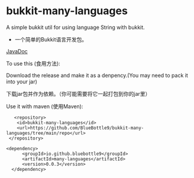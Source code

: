 # bukkit-many-languages
A simple bukkit util for using language String with bukkit.

- 一个简单的Bukkit语言开发包。

[JavaDoc](https://bluebottle9.github.io/bukkit-many-languages/bluescreen9/minecraft/bukkit/lang/package-summary.html)

To use this (食用方法):
  
  Download the release and make it as a denpency.(You may need to pack it into your jar)
  
  下载jar包并作为依赖。（你可能需要将它一起打包到你的jar里）
  
  
  Use it with maven (使用Maven):
  
  ```
	 <repository>
      <id>bukkit-many-languages</id>
      <url>https://github.com/BlueBottle9/bukkit-many-languages/tree/main/repo</url>
   </repository>
  ```
  
  ```
  <dependency>
		<groupId>io.github.bluebottle9</groupId>
		<artifactId>many-languages</artifactId>
		<version>0.0.3</version>
	</dependency>
  ```
 
